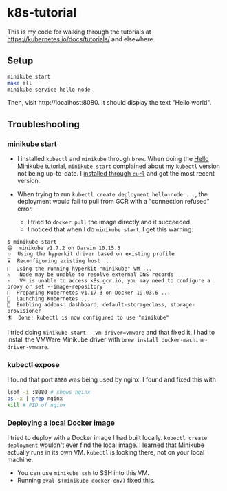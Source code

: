 # k8s-tutorial

This is my code for walking through the tutorials at https://kubernetes.io/docs/tutorials/ and elsewhere.

## Setup

```sh
minikube start
make all
minikube service hello-node
```

Then, visit http://localhost:8080. It should display the text "Hello world".

## Troubleshooting

### minikube start
- I installed `kubectl` and `minikube` through `brew`. When doing the [Hello Minikube tutorial](https://kubernetes.io/docs/tutorials/hello-minikube/), `minikube start` complained about my `kubectl` version not being up-to-date. I [installed through `curl`](https://kubernetes.io/docs/tasks/tools/install-kubectl/#install-kubectl-on-macos) and got the most recent version.

- When trying to run `kubectl create deployment hello-node ...`, the deployment would fail to pull from GCR with a "connection refused" error.
    - I tried to `docker pull` the image directly and it succeeded.
    - I noticed that when I do `minikube start`, I get this warning:

```
$ minikube start
😄  minikube v1.7.2 on Darwin 10.15.3
✨  Using the hyperkit driver based on existing profile
⌛  Reconfiguring existing host ...
🏃  Using the running hyperkit "minikube" VM ...
⚠️   Node may be unable to resolve external DNS records
⚠️   VM is unable to access k8s.gcr.io, you may need to configure a proxy or set --image-repository
🐳  Preparing Kubernetes v1.17.3 on Docker 19.03.6 ...
🚀  Launching Kubernetes ... 
🌟  Enabling addons: dashboard, default-storageclass, storage-provisioner
🏄  Done! kubectl is now configured to use "minikube"
```

I tried doing `minikube start --vm-driver=vmware` and that fixed it.  I had to install the VMWare Minikube driver with `brew install docker-machine-driver-vmware`.

### kubectl expose

I found that port `8080` was being used by nginx.
I found and fixed this with

```sh
lsof -i :8080 # shows nginx
ps -x | grep nginx
kill # PID of nginx
```

### Deploying a local Docker image
I tried to deploy with a Docker image I had built locally.
`kubectl create deployment` wouldn't ever find the local image.
I learned that Minikube actually runs in its own VM.
`kubectl` is looking there, not on your local machine.
- You can use `minikube ssh` to SSH into this VM.
- Running `eval $(minikube docker-env)` fixed this.